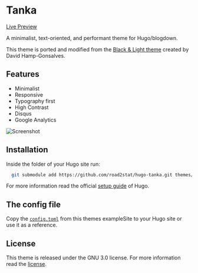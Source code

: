 # Tanka

[Live Preview](https://nanx.me/blog/)

A minimalist, text-oriented, and performant theme for Hugo/blogdown.

This theme is ported and modified from the [Black & Light theme](https://github.com/davidhampgonsalves/hugo-black-and-light-theme) created by David Hamp-Gonsalves.

## Features

- Minimalist
- Responsive
- Typography first
- High Contrast
- Disqus
- Google Analytics

![Screenshot](https://github.com/road2stat/hugo-tanka/blob/master/images/hugo-tanka-theme-screenshot.png)

## Installation

Inside the folder of your Hugo site run:

```bash
  git submodule add https://github.com/road2stat/hugo-tanka.git themes/hugo-tanka
```

For more information read the official [setup guide](https://gohugo.io/overview/installing/) of Hugo.

## The config file

Copy the [`config.toml`](https://github.com/road2stat/hugo-tanka/blob/master/exampleSite/config.toml) from this themes exampleSite to your Hugo site or use it as a reference.

## License

This theme is released under the GNU 3.0 license. For more information read the [license](https://github.com/road2stat/hugo-tanka/blob/master/LICENSE).
